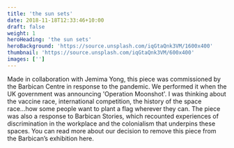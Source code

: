 ```yaml
---
title: 'the sun sets'
date: 2018-11-18T12:33:46+10:00
draft: false
weight: 1
heroHeading: 'the sun sets'
heroBackground: 'https://source.unsplash.com/iqGtaQnk3VM/1600x400'
thumbnail: 'https://source.unsplash.com/iqGtaQnk3VM/600x400'
images: ['']
---
```


Made in collaboration with Jemima Yong, this piece was commissioned by the Barbican Centre in response to the pandemic. We performed it when the UK government was announcing 'Operation Moonshot'. I was thinking about the vaccine race, international competition, the history of the space race...how some people want to plant a flag wherever they can. The piece was also a response to Barbican Stories, which recounted experiences of discrimination in the workplace and the colonialism that underpins these spaces. You can read more about our decision to remove this piece from the Barbican’s exhibition here.

